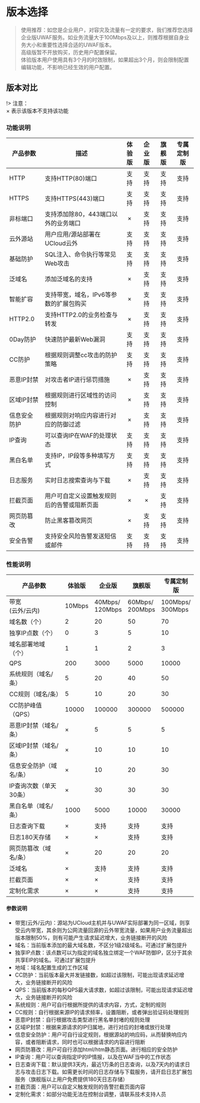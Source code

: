 # 版本选择

> 使用推荐：如您是企业用户，对容灾及流量有一定的要求，我们推荐您选择企业版UWAF服务。如业务流量大于100Mbps及以上，则推荐根据自身业务大小和重要性选择合适的UWAF版本。  
> 高级版暂不开放购买，历史用户配置保留。  
> 体验版本用户使用具有3个月的时效限制，如果超出3个月，则会限制配置编辑功能，不影响已经生效的用户配置。

## 版本对比

!> 注意：  
× 表示该版本不支持该功能  

### 功能说明

| 产品参数 | 描述 | 体验版 | 企业版 | 旗舰版 | 专属定制版 |
| --- | --- | :---: | :---: | :---: | :---: |
| HTTP | 支持HTTP(80)端口 | 支持 | 支持  | 支持 | 支持  | 
| HTTPS | 支持HTTPS(443)端口 | 支持 | 支持  | 支持 | 支持  | 
| 非标端口 |	支持添加除80，443端口以外的业务端口| × | 支持 | 支持 | 支持 |
| 云外源站 | 用户应用/源站部署在UCloud云外 | 支持 | 支持  | 支持 | 支持 | 
| 基础防护 | SQL注入、命令执行等常见Web攻击 | 支持 | 支持 | 支持 | 支持 | 
| 泛域名 | 添加泛域名的支持 | × | 支持 | 支持 | 支持 | 
| 智能扩容 | 支持带宽，域名，IPv6等参数的扩展包购买 | × | 支持 | 支持 | 支持 | 
| HTTP2.0 | 支持HTTP2.0的业务检查与转发 | × | 支持 | 支持 | 支持 | 
| 0Day防护 | 快速防护最新Web漏洞 | 支持 | 支持  | 支持 | 支持 | 
| CC防护 | 根据规则调整cc攻击的防护策略 | 支持 | 支持  | 支持 | 支持  |
| 恶意IP封禁 | 对攻击者IP进行惩罚措施 | × | 支持 | 支持 | 支持 | 
| 区域IP封禁 | 根据规则进行区域性的访问控制 | × | 支持  | 支持 | 支持 | 
| 信息安全防护 | 根据规则对响应内容进行对应的防御过滤 | × | 支持 | 支持 | 支持 | 
| IP查询 | 可以查询IP在WAF的处理状态 | 支持 | 支持 | 支持 | 支持 |
| 黑白名单 | 支持IP，IP段等多种填写方式 | 支持  | 支持 | 支持  | 支持  |
| 日志服务 | 实时日志搜索查询与下载 | × | 支持 | 支持  | 支持  |
| 拦截页面 | 用户可自定义设置触发规则后的告警或阻断页面 | × | × | 支持  | 支持  
| 网页防篡改 | 防止黑客篡改网页 | × | 支持 | 支持 | 支持  |
| 安全告警 | 支持安全风险告警发送短信或邮件 | 支持 | 支持  | 支持 | 支持 |


### 性能说明

| 产品参数 | 体验版 | 企业版 | 旗舰版| 专属定制版 |
| --- | --- | --- | --- | --- |
| 带宽<br>(云外/云内) | 10Mbps | 40Mbps/<br>120Mbps | 60Mbps/<br>200Mbps| 100Mbps/<br>300Mbps|
| 域名数（个）| 2 | 20 | 50 | 70 |
| 独享IP点数（个） | 0  | 3 | 5 | 10 |
| 域名部署地域（个） | 1 | 1 | 2| 3 |
| QPS | 200 | 3000 | 5000 | 10000 |
| 系统规则（域名/条） | 5 | 20 | 40 | 50 |
| CC规则（域名/条） | 5 |  10 | 20 | 30 |
| CC防护峰值（QPS） | 10000 | 100000 | 300000 | 500000 |
| 恶意IP封禁（域名/条） | × | 5 | 5 | 5  |
| 区域IP封禁（域名/条） | × | 10  | 10  | 10 |
| 信息安全防护（域名/条） | × | 10 | 20 | 30 |
| IP查询次数（单天30条） | × | 30 | 30 | 30 | 
| 黑白名单（域名/条） | 1000 | 5000 | 10000 | 30000 |
| 日志查询下载 | ×  | 支持  | 支持  | 支持  |
| 日志180天存储 | × | × | 支持 | 支持 |
| 网页防篡改（域名/条）| × | 20 | 20 | 20 |
| 泛域名 | × | 支持 | 支持 | 支持 |
| 拦截页面 | × | × | 支持 | 支持 |
| 定制化需求 | × | × | 支持 | 支持 |

#### 参数说明

* 带宽(云外/云内)：源站为UCloud主机并与UWAF实际部署为同一区域，则享受云内带宽，其余则为公网流量回源的云外带宽流量，如果用户业务流量超出版本限制50%，则有可能产生请求延迟增大，业务链接断开的风险
* 域名：当前版本添加的最大域名数，不区分1级2级域名。可通过扩展包提升
* 独享IP点数：该点数可以为指定的域名独立绑定一个WAF防御IP，区分于其余共享EIP的域名。可通过扩展包提升
* 地域：域名配置生成的工作区域
* CC防护：当前版本最大并发链接数，如超过该限制，可能出现请求延迟增大，业务链接断开的风险
* QPS：当前版本的每秒QPS最大请求数，如超过该限制，可能出现请求延迟增大，业务链接断开的风险
* 系统规则：用户可自行根据所提供的请求内容，方式，定制的规则
* CC规则：自行根据来源IP的请求频率，设置阻断，或者弹出验证码处理规则
* 恶意IP封禁：自行根据攻击类型进行黑名单封堵的规则处理
* 区域IP封禁：根据来源请求的IP归属地，进行对应的封堵或放行处理
* 信息安全防护：用户可自行设定规则，根据源站的响应码，从而替换响应内容，或者阻断请求，同时也可以根据请求的内容进行阻断
* 网页防篡改：用户可自行添加html/htm静态页面。进行相应的安全防护
* IP查询：用户可以查询指定IP的IP情报，以及在WAF当中的工作状态
* 日志查询下载：默认提供3天内，最近1万条的日志查询，以及7天内的请求日志与攻击日志下载。如需更长时间的日志存储与下载服务，请开启日志扩展包服务（旗舰版以上用户免费提供180天日志存储）
* 拦截页面：用户可以自定义触发规则的告警拦截页面内容
* 定制化需求：如部分功能无法在控制台调整，请联系技术支持人员

